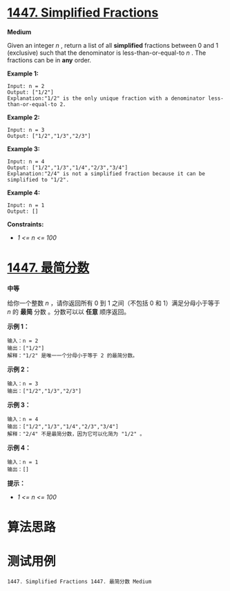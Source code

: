 # [1447. Simplified Fractions][enTitle]

**Medium**

Given an integer  *n* , return a list of all **simplified**  fractions between 0 and 1 (exclusive) such that the denominator is less-than-or-equal-to  *n* . The fractions can be in **any**  order.



**Example 1:** 

```
Input: n = 2
Output: ["1/2"]
Explanation:"1/2" is the only unique fraction with a denominator less-than-or-equal-to 2.
```

**Example 2:** 

```
Input: n = 3
Output: ["1/2","1/3","2/3"]

```

**Example 3:** 

```
Input: n = 4
Output: ["1/2","1/3","1/4","2/3","3/4"]
Explanation:"2/4" is not a simplified fraction because it can be simplified to "1/2".
```

**Example 4:** 

```
Input: n = 1
Output: []

```



**Constraints:** 

-  *1 <= n <= 100* 


# [1447. 最简分数][cnTitle]

**中等**

给你一个整数  *n*  ，请你返回所有 0 到 1 之间（不包括 0 和 1）满足分母小于等于  *n*  的 **最简** 分数 。分数可以以 **任意** 顺序返回。



**示例 1：** 

```
输入：n = 2
输出：["1/2"]
解释："1/2" 是唯一一个分母小于等于 2 的最简分数。
```

**示例 2：** 

```
输入：n = 3
输出：["1/2","1/3","2/3"]

```

**示例 3：** 

```
输入：n = 4
输出：["1/2","1/3","1/4","2/3","3/4"]
解释："2/4" 不是最简分数，因为它可以化简为 "1/2" 。
```

**示例 4：** 

```
输入：n = 1
输出：[]

```



**提示：** 

-  *1 <= n <= 100* 




# 算法思路

# 测试用例
```
1447. Simplified Fractions 1447. 最简分数 Medium
```

[enTitle]: https://leetcode.com/problems/simplified-fractions/
[cnTitle]: https://leetcode-cn.com/problems/simplified-fractions/
